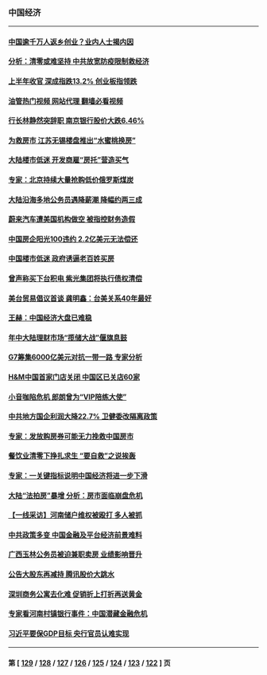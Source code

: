 ### 中国经济
---
#### [中国逾千万人返乡创业？业内人士揭内因](../../pages/ncid283/n13770780.md?07010445) 
#### [分析：清零或难坚持 中共放宽防疫限制救经济](../../pages/ncid283/n13770641.md?07010445) 
#### [上半年收官 深成指跌13.2% 创业板指领跌](../../pages/ncid283/n13770651.md?07010445) 
#### [油管热门视频 网站代理 翻墙必看视频](http://209.222.30.114:81/youtube.html?07010445)
#### [行长林静然突辞职 南京银行股价大跌6.46%](../../pages/ncid283/n13770633.md?07010445) 
#### [为救房市 江苏无锡楼盘推出“水蜜桃换房”](../../pages/ncid283/n13770456.md?07010445) 
#### [大陆楼市低迷 开发商雇“房托”营造买气](../../pages/ncid283/n13770494.md?07010445) 
#### [专家：北京持续大量抢购低价俄罗斯煤炭](../../pages/ncid283/n13770387.md?07010445) 
#### [大陆沿海多地公务员遇降薪潮 降幅约两三成](../../pages/ncid283/n13770359.md?07010445) 
#### [蔚来汽车遭美国机构做空 被指控财务造假](../../pages/ncid283/n13770180.md?07010445) 
#### [中国房企阳光100违约 2.2亿美元无法偿还](../../pages/ncid283/n13770237.md?07010445) 
#### [中国楼市低迷 政府诱逼老百姓买房](../../pages/ncid283/n13770086.md?07010445) 
#### [曾声称买下台积电 紫光集团将执行债权清偿](../../pages/ncid283/n13769819.md?07010445) 
#### [美台贸易倡议首谈 龚明鑫：台美关系40年最好](../../pages/ncid283/n13769663.md?07010445) 
#### [王赫：中国经济大盘已难稳](../../pages/ncid283/n13769665.md?07010445) 
#### [年中大陆理财市场“揽储大战”偃旗息鼓](../../pages/ncid283/n13769713.md?07010445) 
#### [G7筹集6000亿美元对抗一带一路 专家分析](../../pages/ncid283/n13769510.md?07010445) 
#### [H&M中国首家门店关闭 中国区已关店60家](../../pages/ncid283/n13769577.md?07010445) 
#### [小音咖陷危机 郎朗曾为“VIP陪练大使”](../../pages/ncid283/n13769509.md?07010445) 
#### [中共地方国企利润大降22.7% 卫健委改隔离政策](../../pages/ncid283/n13769245.md?07010445) 
#### [专家：发放购房券可能无力挽救中国房市](../../pages/ncid283/n13769001.md?07010445) 
#### [餐饮业清零下挣扎求生 “要自救”之说挨轰](../../pages/ncid283/n13768571.md?07010445) 
#### [专家：一关键指标说明中国经济将进一步下滑](../../pages/ncid283/n13768754.md?07010445) 
#### [大陆“法拍房”暴增 分析：房市面临崩盘危机](../../pages/ncid283/n13768591.md?07010445) 
#### [【一线采访】河南储户维权被殴打 多人被抓](../../pages/ncid283/n13768629.md?07010445) 
#### [中共政策多变 中国金融及平台经济前景难料](../../pages/ncid283/n13768653.md?07010445) 
#### [广西玉林公务员被迫兼职卖房 业绩影响晋升](../../pages/ncid283/n13768431.md?07010445) 
#### [公告大股东再减持 腾讯股价大跳水](../../pages/ncid283/n13768443.md?07010445) 
#### [深圳商务公寓去化难 促销折上打折再送黄金](../../pages/ncid283/n13768167.md?07010445) 
#### [专家看河南村镇银行事件：中国潜藏金融危机](../../pages/ncid283/n13768193.md?07010445) 
#### [习近平要保GDP目标 央行官员认难实现](../../pages/ncid283/n13767737.md?07010445) 

---
#### 第 [ [129](./129.md?07010445) / [128](./128.md?07010445) / [127](./127.md?07010445) / [126](./126.md?07010445) / [125](./125.md?07010445) / [124](./124.md?07010445) / [123](./123.md?07010445) / [122](./122.md?07010445) ] 页
